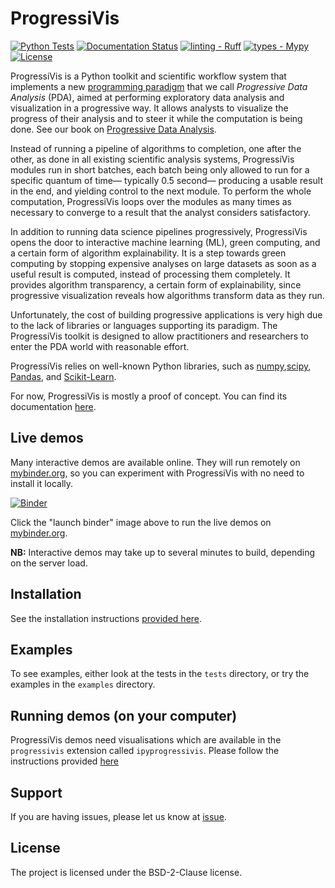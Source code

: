 # ProgressiVis

[![Python Tests](https://github.com/progressivis/progressivis/actions/workflows/python.yml/badge.svg?branch=master&event=push)](https://github.com/progressivis/progressivis/actions/workflows/python.yml)
[![Documentation Status](https://readthedocs.org/projects/progressivis/badge/?version=latest)](https://progressivis.readthedocs.io/en/latest/?badge=latest)
[![linting - Ruff](https://img.shields.io/endpoint?url=https://raw.githubusercontent.com/astral-sh/ruff/main/assets/badge/v2.json)](https://github.com/astral-sh/ruff)
[![types - Mypy](https://img.shields.io/badge/types-Mypy-blue.svg)](https://github.com/python/mypy)
[![License](https://img.shields.io/badge/License-BSD_2--Clause-orange.svg)](https://opensource.org/licenses/BSD-2-Clause)

ProgressiVis is a Python toolkit and scientific workflow system that implements a new [programming paradigm](https://en.wikipedia.org/wiki/Programming_paradigm) that we call _Progressive Data Analysis_  (PDA), aimed at performing exploratory data analysis and visualization in a progressive way.  It allows analysts to visualize the progress of their analysis and to steer it while the computation is being done. See our book on [Progressive Data Analysis](https://www.aviz.fr/Progressive/PDABook).

Instead of running a pipeline of algorithms to completion, one after the other, as done in all existing scientific analysis systems, ProgressiVis modules run in short batches, each batch being only allowed to run for a specific quantum of time&mdash; typically 0.5 second&mdash; producing a usable result in the end, and yielding control to the next module.  To perform the whole computation, ProgressiVis loops over the modules as many times as necessary to converge to a result that the analyst considers satisfactory.

In addition to running data science pipelines progressively, ProgressiVis opens the door to interactive machine learning (ML), green computing, and a certain form of algorithm explainability.
It is a step towards green computing by stopping expensive analyses on large datasets as soon as a useful result is computed, instead of processing them completely.
It provides algorithm transparency, a certain form of explainability, since progressive visualization reveals how algorithms transform data as they run.

Unfortunately, the cost of building progressive applications is very high due to the lack of libraries or languages supporting its paradigm. 
The ProgressiVis toolkit is designed to allow practitioners and researchers to enter the PDA world with reasonable effort.

ProgressiVis relies on well-known Python libraries, such as
[numpy](http://www.numpy.org/),[scipy](http://www.scipy.org/),
[Pandas](http://pandas.pydata.org/),
and
[Scikit-Learn](http://scikit-learn.org/).

For now, ProgressiVis is mostly a proof of concept. You can find its documentation [here](https://progressivis.readthedocs.io/en/latest/).

## Live demos

Many interactive demos are available online. They will run remotely on [mybinder.org](https://mybinder.org/), so you can experiment with ProgressiVis with no need to install it locally.

[![Binder](https://mybinder.org/badge_logo.svg)](https://mybinder.org/v2/gh/progressivis/progressivis.git/stable?filepath=demos)

Click the "launch binder" image above to run the live demos on [mybinder.org](https://mybinder.org/).

**NB:** Interactive demos may take up to several minutes to build, depending on the server load.

## Installation

See the installation instructions [provided here](https://progressivis.readthedocs.io/en/latest/install.html).

## Examples

To see examples, either look at the tests in the `tests` directory, or
try the examples in the `examples` directory.

## Running demos (on your computer)

ProgressiVis demos need visualisations which are available in the `progressivis` extension called `ipyprogressivis`. Please follow the instructions provided [here](https://github.com/progressivis/ipyprogressivis)


## Support

If you are having issues, please let us know at [issue](https://github.com/progressivis/progressivis/issues).


## License

The project is licensed under the BSD-2-Clause license.

